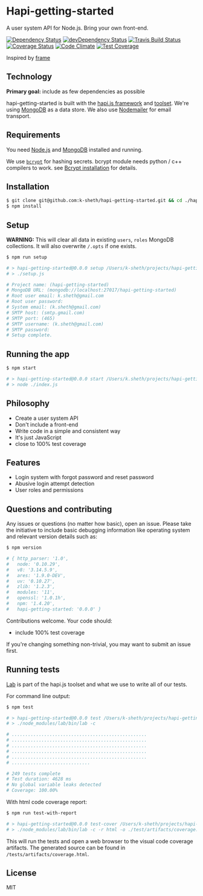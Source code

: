 # Hapi-getting-started

A user system API for Node.js. Bring your own front-end.

[![Dependency Status](https://david-dm.org/k-sheth/hapi-getting-started.svg?style=flat)](https://david-dm.org/k-sheth/hapi-getting-started)
[![devDependency Status](https://david-dm.org/k-sheth/hapi-getting-started/dev-status.svg?style=flat)](https://david-dm.org/k-sheth/hapi-getting-started#info=devDependencies)
[![Travis Build Status](https://img.shields.io/travis/k-sheth/hapi-getting-started/master.svg)](https://travis-ci.org/k-sheth/hapi-getting-started)
[![Coverage Status](https://coveralls.io/repos/k-sheth/hapi-getting-started/badge.svg)](https://coveralls.io/r/k-sheth/hapi-getting-started)
[![Code Climate](https://codeclimate.com/github/k-sheth/hapi-getting-started/badges/gpa.svg)](https://codeclimate.com/github/k-sheth/hapi-getting-started)
[![Test Coverage](https://codeclimate.com/github/k-sheth/hapi-getting-started/badges/coverage.svg)](https://codeclimate.com/github/k-sheth/hapi-getting-started)

Inspired by [frame](https://github.com/jedireza/frame)

## Technology

__Primary goal:__ include as few dependencies as possible

hapi-getting-started is built with the [hapi.js framework](https://github.com/hapijs/hapi) and
[toolset](https://github.com/hapijs). We're using
[MongoDB](https://github.com/mongodb/node-mongodb-native/) as a data store. We
also use [Nodemailer](https://github.com/andris9/Nodemailer) for email
transport.

## Requirements

You need [Node.js](http://nodejs.org/download/) and
[MongoDB](http://www.mongodb.org/downloads) installed and running.

We use [`bcrypt`](https://github.com/ncb000gt/node.bcrypt.js) for hashing
secrets. bcrypt module needs python / c++ compilers to work. see [Bcrypt installation](https://github.com/jedireza/frame/wiki/bcrypt-Installation-Trouble) for details.

## Installation

```bash
$ git clone git@github.com:k-sheth/hapi-getting-started.git && cd ./hapi-getting-started
$ npm install
```


## Setup

__WARNING:__ This will clear all data in existing `users`, `roles` MongoDB collections. It will also overwrite `/.opts` if one
exists.

```bash
$ npm run setup

# > hapi-getting-started@0.0.0 setup /Users/k-sheth/projects/hapi-getting-started
# > ./setup.js

# Project name: (hapi-getting-started)
# MongoDB URL: (mongodb://localhost:27017/hapi-getting-started)
# Root user email: k.sheth@gmail.com
# Root user password:
# System email: (k.sheth@gmail.com)
# SMTP host: (smtp.gmail.com)
# SMTP port: (465)
# SMTP username: (k.sheth@gmail.com)
# SMTP password:
# Setup complete.
```


## Running the app

```bash
$ npm start

# > hapi-getting-started@0.0.0 start /Users/k.sheth/projects/hapi-getting-started
# > node ./index.js
```

## Philosophy

 - Create a user system API
 - Don't include a front-end
 - Write code in a simple and consistent way
 - It's just JavaScript
 - close to 100% test coverage


## Features

 - Login system with forgot password and reset password
 - Abusive login attempt detection
 - User roles and permissions


## Questions and contributing

Any issues or questions (no matter how basic), open an issue. Please take the
initiative to include basic debugging information like operating system
and relevant version details such as:

```bash
$ npm version

# { http_parser: '1.0',
#   node: '0.10.29',
#   v8: '3.14.5.9',
#   ares: '1.9.0-DEV',
#   uv: '0.10.27',
#   zlib: '1.2.3',
#   modules: '11',
#   openssl: '1.0.1h',
#   npm: '1.4.20',
#   hapi-getting-started: '0.0.0' }
```

Contributions welcome. Your code should:

 - include 100% test coverage

If you're changing something non-trivial, you may want to submit an issue
first.


## Running tests

[Lab](https://github.com/hapijs/lab) is part of the hapi.js toolset and what we
use to write all of our tests.

For command line output:

```bash
$ npm test

# > hapi-getting-started@0.0.0 test /Users/k-sheth/projects/hapi-getting-started
# > ./node_modules/lab/bin/lab -c

# ..................................................
# ..................................................
# ..................................................
# ..................................................
# ..................................................
# .............................

# 249 tests complete
# Test duration: 4628 ms
# No global variable leaks detected
# Coverage: 100.00%
```

With html code coverage report:

```bash
$ npm run test-with-report

# > hapi-getting-started@0.0.0 test-cover /Users/k-sheth/projects/hapi-getting-started
# > ./node_modules/lab/bin/lab -c -r html -o ./test/artifacts/coverage.html && open ./test/artifacts/coverage.html
```

This will run the tests and open a web browser to the visual code coverage
artifacts. The generated source can be found in `/tests/artifacts/coverage.html`.


## License

MIT

